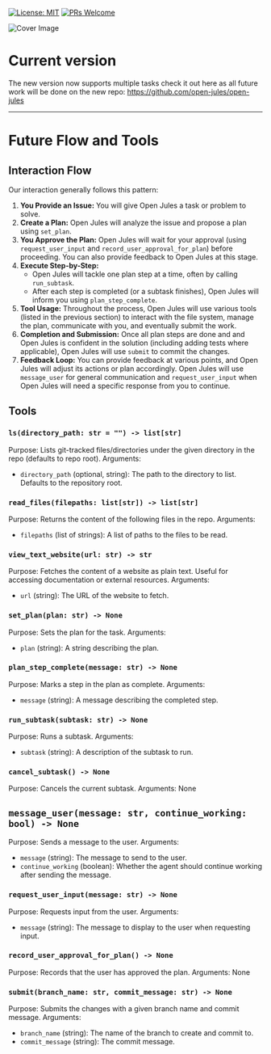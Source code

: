 [![License: MIT](https://img.shields.io/badge/License-MIT-yellow.svg)](https://opensource.org/licenses/MIT)
[![PRs Welcome](https://img.shields.io/badge/PRs-welcome-brightgreen.svg?style=flat-square)](CONTRIBUTING.md)

![Cover Image](public/cover.png)

# Current version
The new version now supports multiple tasks check it out here as all future work will be done on the new repo: https://github.com/open-jules/open-jules

---------------------------------------------------

# Future Flow and Tools

## Interaction Flow

Our interaction generally follows this pattern:
1.  **You Provide an Issue:** You will give Open Jules a task or problem to solve.
2.  **Create a Plan:** Open Jules will analyze the issue and propose a plan using `set_plan`.
3.  **You Approve the Plan:** Open Jules will wait for your approval (using `request_user_input` and `record_user_approval_for_plan`) before proceeding. You can also provide feedback to Open Jules at this stage.
4.  **Execute Step-by-Step:**
    - Open Jules will tackle one plan step at a time, often by calling `run_subtask`.
    - After each step is completed (or a subtask finishes), Open Jules will inform you using `plan_step_complete`.
5.  **Tool Usage:** Throughout the process, Open Jules will use various tools (listed in the previous section) to interact with the file system, manage the plan, communicate with you, and eventually submit the work.
6.  **Completion and Submission:** Once all plan steps are done and and Open Jules is confident in the solution (including adding tests where applicable), Open Jules will use `submit` to commit the changes.
7.  **Feedback Loop:** You can provide feedback at various points, and Open Jules will adjust its actions or plan accordingly. Open Jules will use `message_user` for general communication and `request_user_input` when Open Jules will need a specific response from you to continue.

## Tools

### `ls(directory_path: str = "") -> list[str]`
Purpose: Lists git-tracked files/directories under the given directory in the repo (defaults to repo root).
Arguments:
- `directory_path` (optional, string): The path to the directory to list. Defaults to the repository root.

### `read_files(filepaths: list[str]) -> list[str]`
Purpose: Returns the content of the following files in the repo.
Arguments:
- `filepaths` (list of strings): A list of paths to the files to be read.

### `view_text_website(url: str) -> str`
Purpose: Fetches the content of a website as plain text. Useful for accessing documentation or external resources.
Arguments:
- `url` (string): The URL of the website to fetch.

### `set_plan(plan: str) -> None`
Purpose: Sets the plan for the task.
Arguments:
- `plan` (string): A string describing the plan.

### `plan_step_complete(message: str) -> None`
Purpose: Marks a step in the plan as complete.
Arguments:
- `message` (string): A message describing the completed step.

### `run_subtask(subtask: str) -> None`
Purpose: Runs a subtask.
Arguments:
- `subtask` (string): A description of the subtask to run.

### `cancel_subtask() -> None`
Purpose: Cancels the current subtask.
Arguments: None

## `message_user(message: str, continue_working: bool) -> None`
Purpose: Sends a message to the user.
Arguments:
- `message` (string): The message to send to the user.
- `continue_working` (boolean): Whether the agent should continue working after sending the message.

### `request_user_input(message: str) -> None`
Purpose: Requests input from the user.
Arguments:
- `message` (string): The message to display to the user when requesting input.

### `record_user_approval_for_plan() -> None`
Purpose: Records that the user has approved the plan.
Arguments: None

### `submit(branch_name: str, commit_message: str) -> None`
Purpose: Submits the changes with a given branch name and commit message.
Arguments:
- `branch_name` (string): The name of the branch to create and commit to.
- `commit_message` (string): The commit message.
